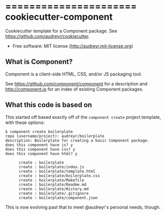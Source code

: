 ======================
cookiecutter-component
======================

Cookiecutter template for a Component package. See https://github.com/audreyr/cookiecutter.

* Free software: MIT license (http://audreyr.mit-license.org)

## What is Component?

Component is a client-side HTML, CSS, and/or JS packaging tool.

See https://github.com/component/component for a description and http://component.io
for an index of existing Component packages.

## What this code is based on

This started off based exactly off of the `component create` project template, with
these options:

    $ component create boilerplate
    repo (username/project): audreyr/boilerplate
    description: Boilerplate for creating a basic Component package.
    does this component have js? y
    does this component have css? y
    does this component have html? y

          create : boilerplate
          create : boilerplate/index.js
          create : boilerplate/template.html
          create : boilerplate/boilerplate.css
          create : boilerplate/Makefile
          create : boilerplate/Readme.md
          create : boilerplate/History.md
          create : boilerplate/.gitignore
          create : boilerplate/component.json
      
This is now evolving past that to meet @audreyr's personal needs, though.
